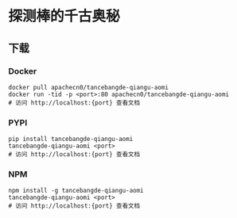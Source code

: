 # 探测棒的千古奥秘

## 下载

### Docker

```
docker pull apachecn0/tancebangde-qiangu-aomi
docker run -tid -p <port>:80 apachecn0/tancebangde-qiangu-aomi
# 访问 http://localhost:{port} 查看文档
```

### PYPI

```
pip install tancebangde-qiangu-aomi
tancebangde-qiangu-aomi <port>
# 访问 http://localhost:{port} 查看文档
```

### NPM

```
npm install -g tancebangde-qiangu-aomi
tancebangde-qiangu-aomi <port>
# 访问 http://localhost:{port} 查看文档
```